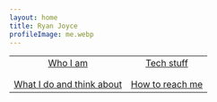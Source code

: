 ```yaml
---
layout: home
title: Ryan Joyce
profileImage: me.webp
---
```


|                                         |                                  |
| :-------------------------------------: | :------------------------------: |
|           [Who I am](/whoiam)           |     [Tech stuff](/techposts)     |
|                                         |                                  |
|                                         |                                  |
| [What I do and think about](/itsmylife) | [How to reach me](/howtoreachme) |
